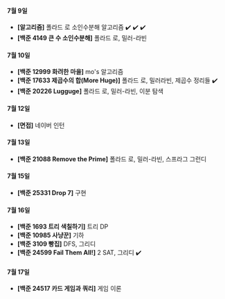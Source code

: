 #### 7월 9일

- **[알고리즘]** 폴라드 로 소인수분해 알고리즘 :heavy_check_mark: :heavy_check_mark: :heavy_check_mark:
- **[백준 4149 큰 수 소인수분해]** 폴라드 로, 밀러-라빈

#### 7월 10일

- **[백준 12999 화려한 마을]** mo's 알고리즘
- **[백준 17633 제곱수의 합(More Huge)]** 폴라드 로, 밀러라빈, 제곱수 정리들 :heavy_check_mark:
- **[백준 20226 Lugguge]** 폴라드 로, 밀러-라빈, 이분 탐색 

#### 7월 12일

- **[면접]** 네이버 인턴

#### 7월 13일

- **[백준 21088 Remove the Prime]** 폴라드 로, 밀러-라빈, 스프라그 그런디

#### 7월 15일

- **[백준 25331 Drop 7]** 구현

#### 7월 16일

- **[백준 1693 트리 색칠하기]** 트리 DP
- **[백준 10985 사냥꾼]** 기하
- **[백준 3109 빵집]** DFS, 그리디
- **[백준 24599 Fail Them All!]** 2 SAT, 그리디 :heavy_check_mark:

#### 7월 17일

- **[백준 24517 카드 게임과 쿼리]** 게임 이론

